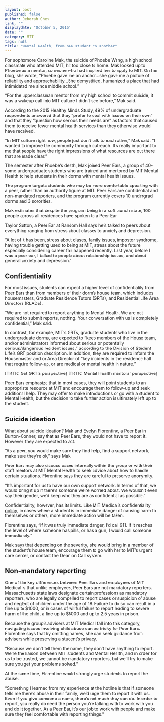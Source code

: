 ```yaml
---
layout: post
published: false
author: Deborah Chen
link: ""
displaydate: "October 5, 2015"
date: ""
category: MIT
tags: null
title: "Mental Health, from one student to another"
---
```


For sophomore Caroline Mak, the suicide of Phoebe Wang, a high school classmate who attended MIT, hit too close to home. Mak looked up to Phoebe as a mentor, someone who had inspired her to apply to MIT. On her blog, she wrote, “Phoebe gave me an anchor...she gave me a picture of reliability and approachability...She demystified, humanized a place that had intimidated me since middle school.”

 “For the upperclassman mentor from my high school to commit suicide, it was a wakeup call into MIT culture I didn’t see before,” Mak said.

According to the 2015 Healthy Minds Study, 49% of undergraduate respondents answered that they “prefer to deal with issues on their own” and that they “question how serious their needs are” as factors that caused them to receive fewer mental health services than they otherwise would have received. 

“In MIT culture right now, people just don’t talk to each other,” Mak said. “I wanted to improve the community through outreach. It’s really important to me that people have the right impressions of what resources are out there that are made clear.”

The semester after Phoebe’s death, Mak joined Peer Ears, a group of 40-some undergraduate students who are trained and mentored by MIT Mental Health to help students in their dorms with mental health issues. 

The program targets students who may be more comfortable speaking with a peer, rather than an authority figure at MIT. Peer Ears are confidential and non-mandated reporters, and the program currently covers 10 undergrad dorms and 3 sororities. 

Mak estimates that despite the program being in a soft launch state, 100 people across all residences have spoken to a Peer Ear. 

Taylor Sutton, a Peer Ear at Random Hall says he’s talked to peers about everything ranging from stress about classes to anxiety and depression. 
 
“A lot of it has been, stress about clases, family issues, impostor syndrome, having trouble getting used to being at MIT, stress about the future, especially considering career fair happened recently. Last year, before I was a peer ear, I talked to people about relationship issues, and about general anxiety and depression.”

## Confidentiality
For most issues, students can expect a higher level of confidentiality from Peer Ears than from members of their dorm’s house team, which includes housemasters, Graduate Residence Tutors (GRTs), and Residential Life Area Directors (RLADs).

“We are not required to report anything to Mental Health. We are not required to submit reports, nothing. Your conversation with us is completely confidential,” Mak said.

In contrast, for example, MIT’s GRTs, graduate students who live in the undergraduate dorms, are expected to “keep members of the House team, and/or administrators informed about serious or potentially serious/dangerous resident issues,” according to the Division of Student Life’s GRT position description. In addition, they are required to inform the Housemaster and or Area Director of “key incidents in the residence hall that require follow-up, or are medical or mental health in nature.”

[TKTK: Get GRT’s perspective]
[TKTK: Mental Health mentors' perspective]

Peer Ears emphasize that in most cases, they will point students to an appropriate resource at MIT and encourage them to follow-up and seek additional help. They may offer to make introductions or go with a student to Mental Health, but the decision to take further action is ultimately left up to the student.

## Suicide ideation
What about suicide ideation? Mak and Evelyn Florentine, a Peer Ear in Burton-Conner, say that as Peer Ears, they would not have to report it. However, they are expected to act.

“As a peer, you would make sure they find help, find a support network, make sure they’re ok,” says Mak.

Peer Ears may also discuss cases internally within the group or with their staff mentors at MIT Mental Health to seek advice about how to handle certain situations.  Florentine says they are careful to preserve anonymity.

“It’s important for us to have our own support network. In terms of that, we would bring it up if there’s someone we’re worried about. We wouldn’t even say their gender, we’d keep who they are as confidential as possible.”

Confidentiality, however, has its limits. Like MIT Medical’s confidentiality [policy](https://medical.mit.edu/services/mental-health-counseling/confidentiality), in cases where a student is in immediate danger of causing harm to themselves or others, more immediate action will be taken.

Florentine says, “If it was truly immediate danger, I’d call 911. If it reaches the level of where someone has pills, or has a gun, I would call someone immediately.”

Mak says that depending on the severity, she would bring in a member of the student’s house team, encourage them to go with her to MIT’s urgent care center, or contact the Dean on Call system.

## Non-mandatory reporting
One of the key differences between Peer Ears and employees of MIT Medical is that unlike employees, Peer Ears are not mandatory reporters. Massachusetts state laws designate certain professions as mandatory reporters, who are legally compelled to report cases or suspicion of abuse and neglect of children under the age of 18. Failure to do so can result in a fine up to $1000, or in cases of willful failure to report leading to severe harm of the child, a fine up to $5000 and up to 2.5 years in prison.

Because the group’s advisers at MIT Medical fall into this category, navigating issues involving child abuse can be tricky for Peer Ears. Florentine says that by omitting names, she can seek guidance from advisers while preserving a student’s privacy. 

“Because we don’t tell them the name, they don’t have anything to report. We’re the liaison between MIT students and Mental Health, and in order for us to be trusted, we cannot be mandatory reporters, but we’ll try to make sure you get your problems solved.”

At the same time, Florentine would strongly urge students to report the abuse. 

“Something I learned from my experience at the hotline is that if someone tells me there’s abuse in their family, we’d urge them to report it with us. Even if you give someone a name, there’s not much they can do. In order to report, you really do need the person you’re talking with to work with you and do it together. As a Peer Ear, it’s our job to work with people and make sure they feel comfortable with reporting things."
